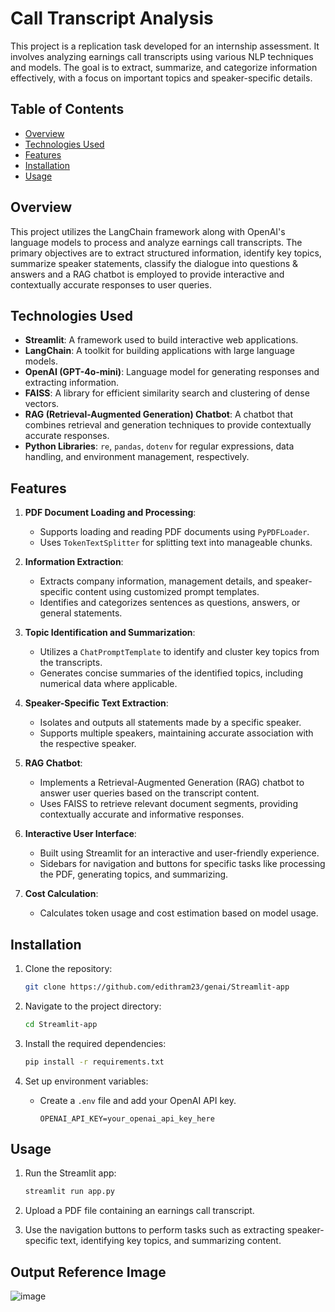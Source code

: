# Call Transcript Analysis

This project is a replication task developed for an internship assessment. It involves analyzing earnings call transcripts using various NLP techniques and models. The goal is to extract, summarize, and categorize information effectively, with a focus on important topics and speaker-specific details.

## Table of Contents

- [Overview](#overview)
- [Technologies Used](#technologies-used)
- [Features](#features)
- [Installation](#installation)
- [Usage](#usage)

## Overview

This project utilizes the LangChain framework along with OpenAI's language models to process and analyze earnings call transcripts. The primary objectives are to extract structured information, identify key topics, summarize speaker statements, classify the dialogue into questions & answers and a RAG chatbot is employed to provide interactive and contextually accurate responses to user queries. 

## Technologies Used

- **Streamlit**: A framework used to build interactive web applications.
- **LangChain**: A toolkit for building applications with large language models.
- **OpenAI (GPT-4o-mini)**: Language model for generating responses and extracting information.
- **FAISS**: A library for efficient similarity search and clustering of dense vectors.
- **RAG (Retrieval-Augmented Generation) Chatbot**: A chatbot that combines retrieval and generation techniques to provide contextually accurate responses.
- **Python Libraries**: `re`, `pandas`, `dotenv` for regular expressions, data handling, and environment management, respectively.

## Features

1. **PDF Document Loading and Processing**:
   - Supports loading and reading PDF documents using `PyPDFLoader`.
   - Uses `TokenTextSplitter` for splitting text into manageable chunks.

2. **Information Extraction**:
   - Extracts company information, management details, and speaker-specific content using customized prompt templates.
   - Identifies and categorizes sentences as questions, answers, or general statements.

3. **Topic Identification and Summarization**:
   - Utilizes a `ChatPromptTemplate` to identify and cluster key topics from the transcripts.
   - Generates concise summaries of the identified topics, including numerical data where applicable.

4. **Speaker-Specific Text Extraction**:
   - Isolates and outputs all statements made by a specific speaker.
   - Supports multiple speakers, maintaining accurate association with the respective speaker.
5. **RAG Chatbot**:
   - Implements a Retrieval-Augmented Generation (RAG) chatbot to answer user queries based on the transcript content.
   - Uses FAISS to retrieve relevant document segments, providing contextually accurate and informative responses.

6. **Interactive User Interface**:
   - Built using Streamlit for an interactive and user-friendly experience.
   - Sidebars for navigation and buttons for specific tasks like processing the PDF, generating topics, and summarizing.

7. **Cost Calculation**:
   - Calculates token usage and cost estimation based on model usage.

## Installation

1. Clone the repository:

   ```bash
   git clone https://github.com/edithram23/genai/Streamlit-app
   ```

2. Navigate to the project directory:

   ```bash
   cd Streamlit-app
   ```

3. Install the required dependencies:

   ```bash
   pip install -r requirements.txt
   ```

4. Set up environment variables:

   - Create a `.env` file and add your OpenAI API key.

     ```text
     OPENAI_API_KEY=your_openai_api_key_here
     ```

## Usage

1. Run the Streamlit app:

   ```bash
   streamlit run app.py
   ```

2. Upload a PDF file containing an earnings call transcript.

3. Use the navigation buttons to perform tasks such as extracting speaker-specific text, identifying key topics, and summarizing content.

## Output Reference Image

![image](https://github.com/user-attachments/assets/61fc64d0-b1a1-43a2-9da7-e649bd8857ba)
